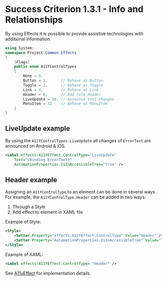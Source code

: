 # Success Criterion 1.3.1 - Info and Relationships

By using Effects it is possible to provide assistive technologies with additional information.

```csharp
using System;
namespace Project.Common.Effects
{
    [Flags]
    public enum A11YControlTypes
    {
        None = 0,           
        Button = 1,      // Behave as Button
        Toggle = 2,      // Behave as Toggle
        Link = 4,        // Behave as Link
        Header = 8,      // Add role Header
        LiveUpdate = 16, // Announce text changes
        MenuItem = 32    // Behave as MenuItem
    }
}
```

## LiveUpdate example

By using the `A11YControlTypes.LiveUpdate` all changes of `ErrorText` are announced on Android & iOS.

```xml
<Label effects:A11YEffect.ControlType="LiveUpdate"
    Text="{Binding ErrorText}"
    AutomationProperties.IsInAccessibleTree="True" />
```

## Header example

Assigning an `A11YControlType` to an element can be done in several ways. For example, the `A11YControlType.Header` can be added in two ways:

1. Through a Style
2. Add effect to element in XAML file

Example of Style:

```xml
<Style>
    <Setter Property="effects:A11YEffect.ControlType" Value="Header" />
    <Setter Property="AutomationProperties.IsInAccessibleTree" Value="True" />
</Style>
```

Example of XAML:

```xml
<Label effects:A11YEffect.ControlType= "Header" />
```

See [A11yEffect](./A11yEffect.md) for implementation details.
